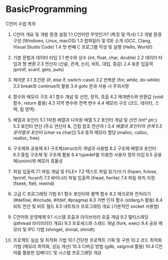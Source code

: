 # BasicProgramming

C언어 수업 목차
1. C언어 개요 및 개발 환경 설정
1.1 C언어란 무엇인가? (특징 및 역사)
1.2 개발 환경 구성 (Windows, Linux, macOS)
1.3 컴파일러 및 IDE 소개 (GCC, Clang, Visual Studio Code)
1.4 첫 번째 C 프로그램 작성 및 실행 (Hello, World!)

2. 기본 문법과 데이터 타입
2.1 변수와 상수 (int, float, char, double)
2.2 데이터 타입과 형 변환
2.3 연산자 (산술, 관계, 논리, 비트, 대입, 증감)
2.4 표준 입출력 (printf, scanf, gets, puts)

3. 제어문
3.1 조건문 (if, else if, switch-case)
3.2 반복문 (for, while, do-while)
3.3 break와 continue의 활용
3.4 goto 문과 사용 시 주의사항

4. 함수와 메모리 구조
4.1 함수 개념 및 선언, 정의, 호출
4.2 매개변수와 반환값 (void 함수, return 활용)
4.3 지역 변수와 전역 변수
4.4 메모리 구조 (코드, 데이터, 스택, 힙 영역)

5. 배열과 포인터
5.1 1차원 배열과 다차원 배열
5.2 포인터 개념 및 선언 (int* ptr;)
5.3 포인터 연산 (주소 연산자 &, 간접 참조 연산자 *)
5.4 배열과 포인터의 관계
5.5 문자열과 포인터 (char* vs char[])
5.6 동적 메모리 할당 (malloc, calloc, realloc, free)

6. 구조체와 공용체
6.1 구조체(struct)의 개념과 사용법
6.2 구조체 배열과 포인터
6.3 중첩 구조체 및 구조체 활용
6.4 typedef를 이용한 사용자 정의 타입
6.5 공용체(union)와 메모리 효율성

7. 파일 입출력
7.1 파일 개념 및 FILE*
7.2 텍스트 파일 읽기/쓰기 (fopen, fclose, fprintf, fscanf)
7.3 바이너리 파일 입출력 (fread, fwrite)
7.4 파일 위치 지정 (fseek, ftell, rewind)

8. 고급 C 프로그래밍 기법
8.1 함수 포인터와 콜백 함수
8.2 매크로와 전처리기 (#define, #include, #ifdef, #pragma)
8.3 가변 인자 함수 (stdarg.h 활용)
8.4 비트 연산 및 비트 필드
8.5 네트워크 프로그래밍 개요 (기본적인 socket 사용법)

9. C언어와 운영체제
9.1 시스템 호출과 라이브러리 호출 개념
9.2 멀티스레딩 (pthread 라이브러리 개요)
9.3 프로세스와 스레드 개념 (fork, exec)
9.4 공유 메모리 및 IPC 기법 (shmget, shmat, shmdt)

10. 프로젝트 실습 및 최적화 기법
10.1 간단한 프로젝트 기획 및 구현
10.2 코드 최적화 기법 (메모리 최적화, 성능 개선)
10.3 디버깅 방법 (gdb, valgrind 활용)
10.4 C언어를 활용한 임베디드 및 시스템 프로그래밍 개요

